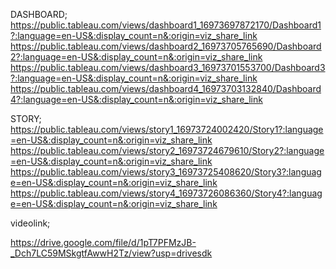 DASHBOARD;
https://public.tableau.com/views/dashboard1_16973697872170/Dashboard1?:language=en-US&:display_count=n&:origin=viz_share_link
https://public.tableau.com/views/dashboard2_16973705765690/Dashboard2?:language=en-US&:display_count=n&:origin=viz_share_link
https://public.tableau.com/views/dashboard3_16973701553700/Dashboard3?:language=en-US&:display_count=n&:origin=viz_share_link
https://public.tableau.com/views/dashboard4_16973703132840/Dashboard4?:language=en-US&:display_count=n&:origin=viz_share_link

STORY;
https://public.tableau.com/views/story1_16973724002420/Story1?:language=en-US&:display_count=n&:origin=viz_share_link
https://public.tableau.com/views/story2_16973724679610/Story2?:language=en-US&:display_count=n&:origin=viz_share_link
https://public.tableau.com/views/story3_16973725408620/Story3?:language=en-US&:display_count=n&:origin=viz_share_link
https://public.tableau.com/views/story4_16973726086360/Story4?:language=en-US&:display_count=n&:origin=viz_share_link


videolink;

https://drive.google.com/file/d/1pT7PFMzJB-_Dch7LC59MSkgtfAwwH2Tz/view?usp=drivesdk
